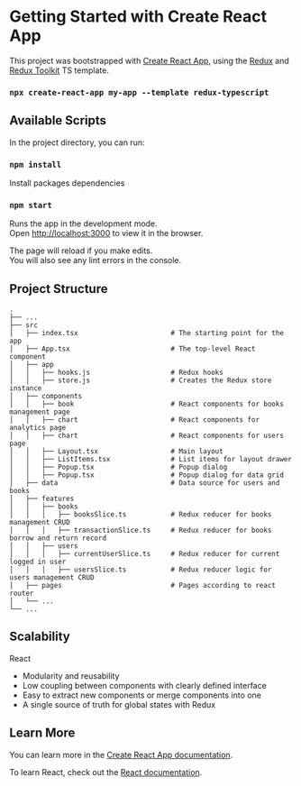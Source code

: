 # Getting Started with Create React App

This project was bootstrapped with [Create React App](https://github.com/facebook/create-react-app), using the [Redux](https://redux.js.org/) and [Redux Toolkit](https://redux-toolkit.js.org/) TS template.

### `npx create-react-app my-app --template redux-typescript`

## Available Scripts

In the project directory, you can run:

### `npm install`
Install packages dependencies
### `npm start`

Runs the app in the development mode.\
Open [http://localhost:3000](http://localhost:3000) to view it in the browser.

The page will reload if you make edits.\
You will also see any lint errors in the console.

## Project Structure

    .
    ├── ...
    ├── src                     
    │   ├── index.tsx                       # The starting point for the app
    │   ├── App.tsx                         # The top-level React component
    │   ├── app             
    │   │   ├── hooks.js                    # Redux hooks
    │   │   ├── store.js                    # Creates the Redux store instance
    │   ├── components             
    │   │   ├── book                        # React components for books management page
    │   │   ├── chart                       # React components for analytics page
    │   │   ├── chart                       # React components for users page
    │   │   ├── Layout.tsx                  # Main layout
    │   │   ├── ListItems.tsx               # List items for layout drawer
    │   │   ├── Popup.tsx                   # Popup dialog
    │   │   ├── Popup.tsx                   # Popup dialog for data grid
    │   ├── data                            # Data source for users and books
    │   ├── features             
    │   │   ├── books           
    │   │   │   ├── booksSlice.ts           # Redux reducer for books management CRUD
    │   │   │   ├── transactionSlice.ts     # Redux reducer for books borrow and return record
    │   │   ├── users           
    │   │   │   ├── currentUserSlice.ts     # Redux reducer for current logged in user
    │   │   │   ├── usersSlice.ts           # Redux reducer logic for users management CRUD
    │   ├── pages                           # Pages according to react router     
    │   └── ...                 
    └── ...

## Scalability

React
* Modularity and reusability
* Low coupling between components with clearly defined interface
* Easy to extract new components or merge components into one
* A single source of truth for global states with Redux

## Learn More

You can learn more in the [Create React App documentation](https://facebook.github.io/create-react-app/docs/getting-started).

To learn React, check out the [React documentation](https://reactjs.org/).
